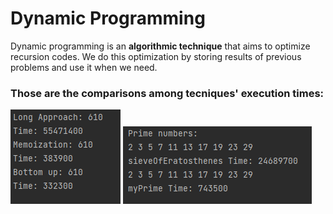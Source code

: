 # Dynamic Programming

Dynamic programming is an **algorithmic technique** that aims to optimize recursion codes. We do this optimization by storing results of previous problems and use it when we need.
<br>
### Those are the comparisons among tecniques' execution times:
<p align="center">
  
![Fibonacci](Images/Fibonacci.png)
![Prime](Images/Prime.png)
</p>
